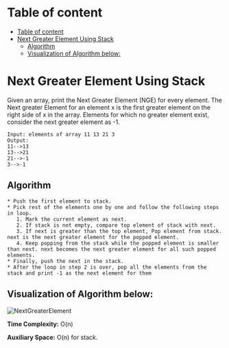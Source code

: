 <!-- Table of content -->

# Table of content

- [Table of content](#table-of-content)
- [Next Greater Element Using Stack](#next-greater-element-using-stack)
  - [Algorithm](#algorithm)
  - [Visualization of Algorithm below:](#visualization-of-algorithm-below)

<a name ="nge"></a>

# Next Greater Element Using Stack

Given an array, print the Next Greater Element (NGE) for every element. The Next greater Element for an element x is the first greater element on the right side of x in the array. Elements for which no greater element exist, consider the next greater element as -1.

```
Input: elements of array 11 13 21 3
Output:
11-->13
13-->21
21-->-1
3-->-1
```

<a name ="algo"></a>

## Algorithm

```
* Push the first element to stack.
* Pick rest of the elements one by one and follow the following steps in loop.
   1. Mark the current element as next.
   2. If stack is not empty, compare top element of stack with next.
   3. If next is greater than the top element, Pop element from stack. next is the next greater element for the popped element.
   4. Keep popping from the stack while the popped element is smaller than next. next becomes the next greater element for all such popped elements.
* Finally, push the next in the stack.
* After the loop in step 2 is over, pop all the elements from the stack and print -1 as the next element for them
```

<a name ="approach"></a>

## Visualization of Algorithm below:

![NextGreaterElement](https://user-images.githubusercontent.com/84399701/163118470-25118e13-5087-4b2a-94c3-d3f7e5b760e3.png)

<a name ="time"></a>
**Time Complexity:** O(n)

<a name ="space"></a>
**Auxiliary Space:** O(n) for stack.

